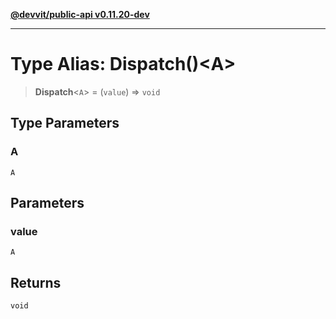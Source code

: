 [**@devvit/public-api v0.11.20-dev**](../README.md)

---

# Type Alias: Dispatch()\<A\>

> **Dispatch**\<`A`\> = (`value`) => `void`

## Type Parameters

### A

`A`

## Parameters

### value

`A`

## Returns

`void`
